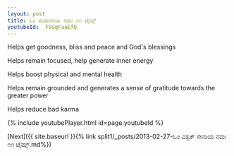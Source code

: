 ```yaml
---
layout: post
title: ಓಂ ಮಹಾನನಯ ನಮಃ ೧೧ ಟೈಮ್ಸ್
youtubeId: _FSGgFaaEfQ
---
```

 
 
Helps get goodness, bliss and peace and God's blessings
 
Helps remain focused, help generate inner energy 
 
Helps boost physical and mental health 
 
Helps remain grounded and generates a sense of gratitude towards the greater power 
 
Helps reduce bad karma
 
 
 
 


{% include youtubePlayer.html id=page.youtubeId %}
 
[Next]({{ site.baseurl }}{% link  split1/_posts/2013-02-27-ಓಂ ವಿಶ್ವಕ್ ಸೇನಾಯ ನಮಃ ೧೧ ಟೈಮ್ಸ್.md%})
 
